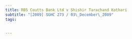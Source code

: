 ```yaml
---
title: RBS Coutts Bank Ltd v Shishir Tarachand Kothari 
subtitle: "[2009] SGHC 273 / 03\_December\_2009"
tags:


---
```


